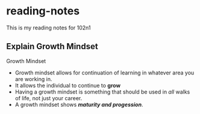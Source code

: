 # reading-notes
This is my reading notes for <en>102n1</en>

## Explain Growth Mindset

Growth Mindset
- Growth mindset allows for continuation of learning in whatever area you are working in.
- It allows the individual to continue to **grow**
- Having a growth mindset is something that should be used in *all* walks of life, not just your career.
- A growth mindset shows ***maturity and progession***.

